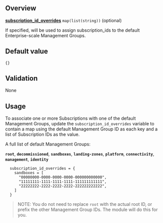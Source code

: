 ## Overview

[**subscription_id_overrides**](#overview) `map(list(string))` (optional)

If specified, will be used to assign subscription_ids to the default Enterprise-scale Management Groups.

## Default value

`{}`

## Validation

None

## Usage

To associate one or more Subscriptions with one of the default Management Groups, update the `subscription_id_overrides` variable to contain a map using the default Management Group ID as each key and a list of Subscription IDs as the value.

A full list of default Management Groups:

**`root`**, **`decommissioned`**, **`sandboxes`**, **`landing-zones`**, **`platform`**, **`connectivity`**, **`management`**, **`identity`**

```hcl
  subscription_id_overrides = {
    sandboxes = [
      "00000000-0000-0000-0000-000000000000",
      "11111111-1111-1111-1111-111111111111",
      "22222222-2222-2222-2222-222222222222",
    ]
  }
```

> NOTE: You do not need to replace `root` with the actual root ID, or prefix the other Management Group IDs. The module will do this for you.

[//]: # "************************"
[//]: # "INSERT LINK LABELS BELOW"
[//]: # "************************"

[this_page]: # "Link for the current page."
